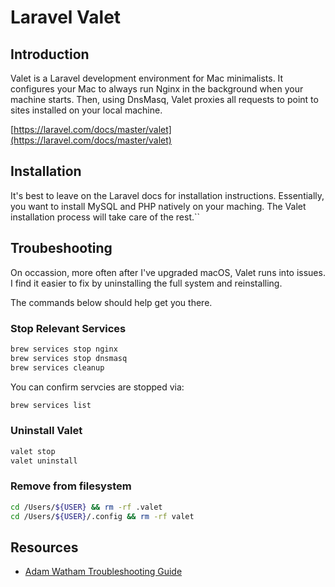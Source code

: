 # Laravel Valet

## Introduction

Valet is a Laravel development environment for Mac minimalists. It configures your Mac to always run Nginx in the background when your machine starts. Then, using DnsMasq, Valet proxies all requests to point to sites installed on your local machine.

[https://laravel.com/docs/master/valet](https://laravel.com/docs/master/valet)

## Installation

It's best to leave on the Laravel docs for installation instructions. Essentially, you want to install MySQL and PHP natively on your maching. The Valet installation process will take care of the rest.``

## Troubeshooting

On occassion, more often after I've upgraded macOS, Valet runs into issues. I find it easier to fix by uninstalling the full system and reinstalling.

The commands below should help get you there.

### Stop Relevant Services

```bash
brew services stop nginx
brew services stop dnsmasq
brew services cleanup
```

You can confirm servcies are stopped via:

```bash
brew services list
```

### Uninstall Valet

```bash
valet stop
valet uninstall
```

### Remove from filesystem

```bash
cd /Users/${USER} && rm -rf .valet
cd /Users/${USER}/.config && rm -rf valet
```

## Resources

* [Adam Watham Troubleshooting Guide](https://gist.github.com/adamwathan/6ea40e90a804ea2b3f9f24146d86ad7f)